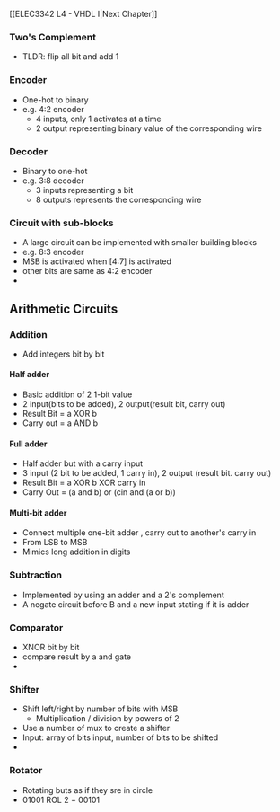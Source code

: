 [[ELEC3342 L4 - VHDL I|Next Chapter]]
### Two's Complement
- TLDR: flip all bit and add 1

### Encoder
- One-hot to binary
- e.g. 4:2 encoder
	- 4 inputs, only 1 activates at a time
	- 2 output representing binary value of the corresponding wire


### Decoder
-  Binary to one-hot
- e.g. 3:8 decoder
	- 3 inputs representing a bit
	- 8 outputs represents the corresponding wire

### Circuit with sub-blocks
- A large circuit can be implemented with smaller building blocks
- e.g. 8:3 encoder
- MSB is activated when [4:7] is activated
- other bits are same as 4:2 encoder
- 


## Arithmetic Circuits


### Addition
- Add integers bit by bit


#### Half adder
- Basic addition of 2 1-bit value
- 2 input(bits to be added), 2 output(result bit, carry out)
- Result Bit = a XOR b
- Carry out = a AND b

#### Full adder
- Half adder but with a carry input
- 3 input (2 bit to be added, 1 carry in), 2 output (result bit. carry out)
- Result Bit = a XOR b XOR carry in
- Carry Out = (a and b) or (cin and (a or b))


#### Multi-bit adder
- Connect multiple one-bit adder , carry out to another's carry in
- From LSB to MSB
- Mimics long addition in digits

### Subtraction
- Implemented by using an adder and a 2's complement
- A negate circuit before B and a new input stating if it is adder



### Comparator
- XNOR bit by bit
- compare result by a and gate
- 


### Shifter
- Shift left/right by number of bits with MSB
	- Multiplication / division by powers of 2
- Use a number of mux to create a shifter
- Input: array of bits input, number of bits to be shifted
- 


### Rotator
- Rotating buts as if they sre in circle
- 01001 ROL 2 = 00101